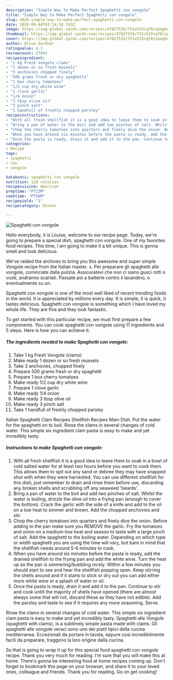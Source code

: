 ```yaml
---
description: "Simple Way to Make Perfect Spaghetti con vongole"
title: "Simple Way to Make Perfect Spaghetti con vongole"
slug: 4026-simple-way-to-make-perfect-spaghetti-con-vongole
date: 2020-09-04T03:14:24.743Z
image: https://img-global.cpcdn.com/recipes/47827535/751x532cq70/spaghetti-con-vongole-recipe-main-photo.jpg
thumbnail: https://img-global.cpcdn.com/recipes/47827535/751x532cq70/spaghetti-con-vongole-recipe-main-photo.jpg
cover: https://img-global.cpcdn.com/recipes/47827535/751x532cq70/spaghetti-con-vongole-recipe-main-photo.jpg
author: Olive Gardner
ratingvalue: 4.3
reviewcount: 27043
recipeingredient:
- "1 kg Fresh Vongole clams"
- "1 dozen or so fresh mussels"
- "3 anchovies chopped finely"
- "500 grams fresh or dry spaghetti"
- "1 box cherry tomatoes"
- "1/2 cup dry white wine"
- "1 clove garlic"
- "1/4 onion"
- "3 tbsp olive oil"
- "3 pinch salt"
- "1 handfull of freshly chopped parsley"
recipeinstructions:
- "With all fresh shellfish it is a good idea to leave them to soak in a bowl of cold salted water for at least two hours before you want to cook them. This allows them to spit out any sand or debree they may have snapped shut with when they were harvested. You can use different shellfish for this dish, just remember to drain and rinse them before use, discarding any broken shells and scrubbing off any seaweed &#39;beards&#39;."
- "Bring a pan of water to the boil and add two pinches of salt. Whilst the water is boiling, drizzle the olive oil into a frying pan (enough to cover the bottom). Crack the garlic with the side of a knife and add to the oil on a low heat to simmer and brown. Add the chopped anchovies and stir."
- "Chop the cherry tomatoes into quarters and finely dice the onion. Before adding to the pan make sure you REMOVE the garlic. Fry the tomatoes and onion on a medium-low heat and season to taste with a large pinch of salt. Add the spaghetti to the boiling water. Depending on which type or width spaghetti you are using the time will vary, but bare in mind that the shellfish needs around 5-6 minutes to cook."
- "When you have around six minutes before the pasta is ready, add the drained shellfish to the frying pan and add the white wine. Turn the heat up so the pan is simmering/bubbling nicely. Within a few minutes you should start to see and hear the shellfish popping open. Keep stirring the shells around and if it starts to stick or dry out you can add either more white wine or a splash of water or oil."
- "Once the pasta is ready, drain it and add it to the pan. Continue to stir and cook untill the majority of shells have opened (there are almost always some that will not, discard these as they have not edible). Add the parsley and taste to see if it requires any more seasoning. Serve."
categories:
- Recipe
tags:
- spaghetti
- con
- vongole

katakunci: spaghetti con vongole 
nutrition: 128 calories
recipecuisine: American
preptime: "PT13M"
cooktime: "PT56M"
recipeyield: "1"
recipecategory: Dinner

---
```



![Spaghetti con vongole](https://img-global.cpcdn.com/recipes/47827535/751x532cq70/spaghetti-con-vongole-recipe-main-photo.jpg)

Hello everybody, it is Louise, welcome to our recipe page. Today, we're going to prepare a special dish, spaghetti con vongole. One of my favorites food recipes. This time, I am going to make it a bit unique. This is gonna smell and look delicious.

We&#39;ve raided the archives to bring you this awesome and super simple Vongole recipe from the Italian master. x. Per preparare gli spaghetti alle vongole, cominciate dalla pulizia. Assicuratevi che non ci siano gusci rotti o vuoti, andranno scartati. Passate poi a batterle contro il lavandino, o eventualmente su un.

Spaghetti con vongole is one of the most well liked of recent trending foods in the world. It is appreciated by millions every day. It is simple, it is quick, it tastes delicious. Spaghetti con vongole is something which I have loved my whole life. They are fine and they look fantastic.


To get started with this particular recipe, we must first prepare a few components. You can cook spaghetti con vongole using 11 ingredients and 5 steps. Here is how you can achieve it.

<!--inarticleads1-->

##### The ingredients needed to make Spaghetti con vongole:

1. Take 1 kg Fresh Vongole (clams)
1. Make ready 1 dozen or so fresh mussels
1. Take 3 anchovies, chopped finely
1. Prepare 500 grams fresh or dry spaghetti
1. Prepare 1 box cherry tomatoes
1. Make ready 1/2 cup dry white wine
1. Prepare 1 clove garlic
1. Make ready 1/4 onion
1. Make ready 3 tbsp olive oil
1. Make ready 3 pinch salt
1. Take 1 handfull of freshly chopped parsley


Italian Spaghetti Clam Recipes Shellfish Recipes Main Dish. Put the water for the spaghetti on to boil. Rinse the clams in several changes of cold water. This simple six ingredient clam pasta is easy to make and yet incredibly tasty. 

<!--inarticleads2-->

##### Instructions to make Spaghetti con vongole:

1. With all fresh shellfish it is a good idea to leave them to soak in a bowl of cold salted water for at least two hours before you want to cook them. This allows them to spit out any sand or debree they may have snapped shut with when they were harvested. You can use different shellfish for this dish, just remember to drain and rinse them before use, discarding any broken shells and scrubbing off any seaweed &#39;beards&#39;.
1. Bring a pan of water to the boil and add two pinches of salt. Whilst the water is boiling, drizzle the olive oil into a frying pan (enough to cover the bottom). Crack the garlic with the side of a knife and add to the oil on a low heat to simmer and brown. Add the chopped anchovies and stir.
1. Chop the cherry tomatoes into quarters and finely dice the onion. Before adding to the pan make sure you REMOVE the garlic. Fry the tomatoes and onion on a medium-low heat and season to taste with a large pinch of salt. Add the spaghetti to the boiling water. Depending on which type or width spaghetti you are using the time will vary, but bare in mind that the shellfish needs around 5-6 minutes to cook.
1. When you have around six minutes before the pasta is ready, add the drained shellfish to the frying pan and add the white wine. Turn the heat up so the pan is simmering/bubbling nicely. Within a few minutes you should start to see and hear the shellfish popping open. Keep stirring the shells around and if it starts to stick or dry out you can add either more white wine or a splash of water or oil.
1. Once the pasta is ready, drain it and add it to the pan. Continue to stir and cook untill the majority of shells have opened (there are almost always some that will not, discard these as they have not edible). Add the parsley and taste to see if it requires any more seasoning. Serve.


Rinse the clams in several changes of cold water. This simple six ingredient clam pasta is easy to make and yet incredibly tasty. Spaghetti alle Vongole (spaghetti with clams), is a sublimely simple pasta made with clams. Gli spaghetti alle vongole veraci sono uno dei piatti tipici della cucina mediterranea. Eccezionali da portare in tavola, eppure così incredibilmente facili da preparare, traggono la loro origine dalla cucina. 

So that is going to wrap it up for this special food spaghetti con vongole recipe. Thank you very much for reading. I'm sure that you will make this at home. There's gonna be interesting food at home recipes coming up. Don't forget to bookmark this page on your browser, and share it to your loved ones, colleague and friends. Thank you for reading. Go on get cooking!

